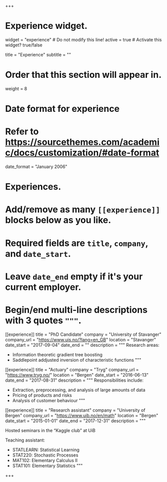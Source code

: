 +++
# Experience widget.
widget = "experience"  # Do not modify this line!
active = true  # Activate this widget? true/false

title = "Experience"
subtitle = ""

# Order that this section will appear in.
weight = 8

# Date format for experience
#   Refer to https://sourcethemes.com/academic/docs/customization/#date-format
date_format = "January 2006"

# Experiences.
#   Add/remove as many `[[experience]]` blocks below as you like.
#   Required fields are `title`, `company`, and `date_start`.
#   Leave `date_end` empty if it's your current employer.
#   Begin/end multi-line descriptions with 3 quotes `"""`.

[[experience]]
  title = "PhD Candidate"
  company = "University of Stavanger"
  company_url = "https://www.uis.no/?lang=en_GB"
  location = "Stavanger"
  date_start = "2017-09-04"
  date_end = ""
  description = """
  Research areas:
  
  * Information theoretic gradient tree boosting
  * Saddlepoint addjusted inversion of characteristic functions
  """

[[experience]]
  title = "Actuary"
  company = "Tryg"
  company_url = "https://www.tryg.no/"
  location = "Bergen"
  date_start = "2016-06-13"
  date_end = "2017-08-31"
  description = """
  Responsibilities include:
  
  * Extraction, preprocessing, and analysis of large amounts of data
  * Pricing of products and risks
  * Analysis of customer behaviour
  """
  
[[experience]]
  title = "Research assistant"
  company = "University of Bergen"
  company_url = "https://www.uib.no/en/math"
  location = "Bergen"
  date_start = "2015-01-01"
  date_end = "2017-12-31"
  description = """
  
  Hosted seminars in the “Kaggle club” at UiB
  
  Teaching assistant:
  
  - STATLEARN: Statistical Learning
  - STAT220: Stochastic Processes
  - MAT102: Elementary Calculus II
  - STAT101: Elementary Statistics
  """

+++
